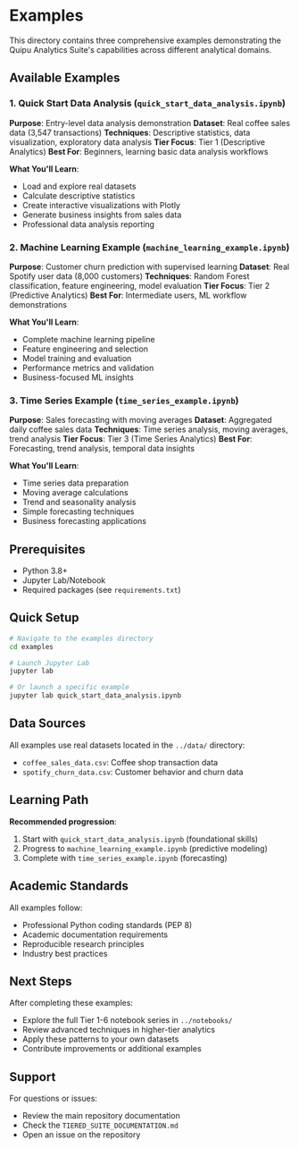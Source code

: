 # Examples

This directory contains three comprehensive examples demonstrating the Quipu Analytics Suite's capabilities across different analytical domains.

## Available Examples

### 1. Quick Start Data Analysis (`quick_start_data_analysis.ipynb`)
**Purpose**: Entry-level data analysis demonstration
**Dataset**: Real coffee sales data (3,547 transactions)
**Techniques**: Descriptive statistics, data visualization, exploratory data analysis
**Tier Focus**: Tier 1 (Descriptive Analytics)
**Best For**: Beginners, learning basic data analysis workflows

**What You'll Learn**:
- Load and explore real datasets
- Calculate descriptive statistics
- Create interactive visualizations with Plotly
- Generate business insights from sales data
- Professional data analysis reporting

### 2. Machine Learning Example (`machine_learning_example.ipynb`)
**Purpose**: Customer churn prediction with supervised learning
**Dataset**: Real Spotify user data (8,000 customers)
**Techniques**: Random Forest classification, feature engineering, model evaluation
**Tier Focus**: Tier 2 (Predictive Analytics)
**Best For**: Intermediate users, ML workflow demonstrations

**What You'll Learn**:
- Complete machine learning pipeline
- Feature engineering and selection
- Model training and evaluation
- Performance metrics and validation
- Business-focused ML insights

### 3. Time Series Example (`time_series_example.ipynb`)
**Purpose**: Sales forecasting with moving averages
**Dataset**: Aggregated daily coffee sales data
**Techniques**: Time series analysis, moving averages, trend analysis
**Tier Focus**: Tier 3 (Time Series Analytics)
**Best For**: Forecasting, trend analysis, temporal data insights

**What You'll Learn**:
- Time series data preparation
- Moving average calculations
- Trend and seasonality analysis
- Simple forecasting techniques
- Business forecasting applications

## Prerequisites
- Python 3.8+
- Jupyter Lab/Notebook
- Required packages (see `requirements.txt`)

## Quick Setup
```bash
# Navigate to the examples directory
cd examples

# Launch Jupyter Lab
jupyter lab

# Or launch a specific example
jupyter lab quick_start_data_analysis.ipynb
```

## Data Sources
All examples use real datasets located in the `../data/` directory:
- `coffee_sales_data.csv`: Coffee shop transaction data
- `spotify_churn_data.csv`: Customer behavior and churn data

## Learning Path
**Recommended progression**:
1. Start with `quick_start_data_analysis.ipynb` (foundational skills)
2. Progress to `machine_learning_example.ipynb` (predictive modeling)
3. Complete with `time_series_example.ipynb` (forecasting)

## Academic Standards
All examples follow:
- Professional Python coding standards (PEP 8)
- Academic documentation requirements
- Reproducible research principles
- Industry best practices

## Next Steps
After completing these examples:
- Explore the full Tier 1-6 notebook series in `../notebooks/`
- Review advanced techniques in higher-tier analytics
- Apply these patterns to your own datasets
- Contribute improvements or additional examples

## Support
For questions or issues:
- Review the main repository documentation
- Check the `TIERED_SUITE_DOCUMENTATION.md`
- Open an issue on the repository